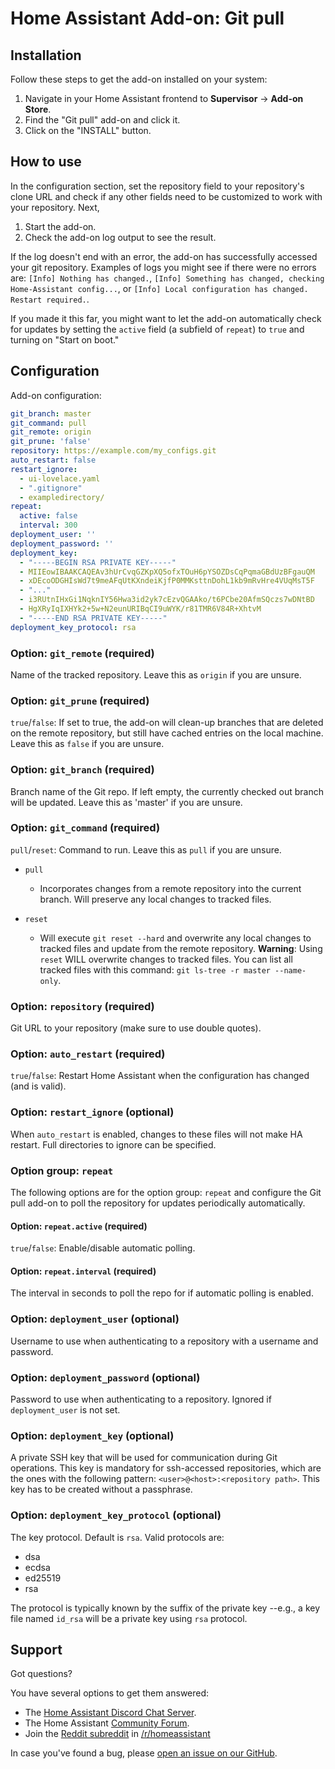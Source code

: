 # Home Assistant Add-on: Git pull

## Installation

Follow these steps to get the add-on installed on your system:

1. Navigate in your Home Assistant frontend to **Supervisor** -> **Add-on Store**.
2. Find the "Git pull" add-on and click it.
3. Click on the "INSTALL" button.

## How to use

In the configuration section, set the repository field to your repository's
clone URL and check if any other fields need to be customized to work with
your repository. Next,

1. Start the add-on.
2. Check the add-on log output to see the result.

If the log doesn't end with an error, the add-on has successfully
accessed your git repository. Examples of logs you might see if
there were no errors are: `[Info] Nothing has changed.`,
`[Info] Something has changed, checking Home-Assistant config...`,
or `[Info] Local configuration has changed. Restart required.`.

If you made it this far, you might want to let the add-on automatically
check for updates by setting the `active` field (a subfield of `repeat`)
to `true` and turning on "Start on boot."

## Configuration

Add-on configuration:

```yaml
git_branch: master
git_command: pull
git_remote: origin
git_prune: 'false'
repository: https://example.com/my_configs.git
auto_restart: false
restart_ignore:
  - ui-lovelace.yaml
  - ".gitignore"
  - exampledirectory/
repeat:
  active: false
  interval: 300
deployment_user: ''
deployment_password: ''
deployment_key:
  - "-----BEGIN RSA PRIVATE KEY-----"
  - MIIEowIBAAKCAQEAv3hUrCvqGZKpXQ5ofxTOuH6pYSOZDsCqPqmaGBdUzBFgauQM
  - xDEcoODGHIsWd7t9meAFqUtKXndeiKjfP0MMKsttnDohL1kb9mRvHre4VUqMsT5F
  - "..."
  - i3RUtnIHxGi1NqknIY56Hwa3id2yk7cEzvQGAAko/t6PCbe20AfmSQczs7wDNtBD
  - HgXRyIqIXHYk2+5w+N2eunURIBqCI9uWYK/r81TMR6V84R+XhtvM
  - "-----END RSA PRIVATE KEY-----"
deployment_key_protocol: rsa
```

### Option: `git_remote` (required)

Name of the tracked repository. Leave this as `origin` if you are unsure.

### Option: `git_prune` (required)

`true`/`false`: If set to true, the add-on will clean-up branches that are deleted on the remote repository, but still have cached entries on the local machine. Leave this as `false` if you are unsure.

### Option: `git_branch` (required)

Branch name of the Git repo. If left empty, the currently checked out branch will be updated. Leave this as 'master' if you are unsure.

### Option: `git_command` (required)

`pull`/`reset`: Command to run. Leave this as `pull` if you are unsure.

- `pull`
  
  - Incorporates changes from a remote repository into the current branch. Will preserve any local changes to tracked files.

- `reset`
  
  - Will execute `git reset --hard` and overwrite any local changes to tracked files and update from the remote repository. **Warning**: Using `reset` WILL overwrite changes to tracked files. You can list all tracked files with this command: `git ls-tree -r master --name-only`.

### Option: `repository` (required)

Git URL to your repository (make sure to use double quotes).

### Option: `auto_restart` (required)

`true`/`false`: Restart Home Assistant when the configuration has changed (and is valid).

### Option: `restart_ignore` (optional)

When `auto_restart` is enabled, changes to these files will not make HA restart. Full directories to ignore can be specified.

### Option group: `repeat`

The following options are for the option group: `repeat` and configure the Git pull add-on to poll the repository for updates periodically automatically.

#### Option: `repeat.active` (required)

`true`/`false`: Enable/disable automatic polling.

#### Option: `repeat.interval` (required)

The interval in seconds to poll the repo for if automatic polling is enabled.

### Option: `deployment_user` (optional)

Username to use when authenticating to a repository with a username and password.

### Option: `deployment_password` (optional)

Password to use when authenticating to a repository.  Ignored if `deployment_user` is not set.

### Option: `deployment_key` (optional)

A private SSH key that will be used for communication during Git operations. This key is mandatory for ssh-accessed repositories, which are the ones with the following pattern: `<user>@<host>:<repository path>`. This key has to be created without a passphrase.

### Option: `deployment_key_protocol` (optional)

The key protocol. Default is `rsa`. Valid protocols are:

- dsa
- ecdsa
- ed25519
- rsa

The protocol is typically known by the suffix of the private key --e.g., a key file named `id_rsa` will be a private key using `rsa` protocol.

## Support

Got questions?

You have several options to get them answered:

- The [Home Assistant Discord Chat Server][discord].
- The Home Assistant [Community Forum][forum].
- Join the [Reddit subreddit][reddit] in [/r/homeassistant][reddit]

In case you've found a bug, please [open an issue on our GitHub][issue].

[discord]: https://discord.gg/c5DvZ4e
[forum]: https://community.home-assistant.io
[issue]: https://github.com/home-assistant/hassio-addons/issues
[reddit]: https://reddit.com/r/homeassistant
[repository]: https://github.com/hassio-addons/repository
